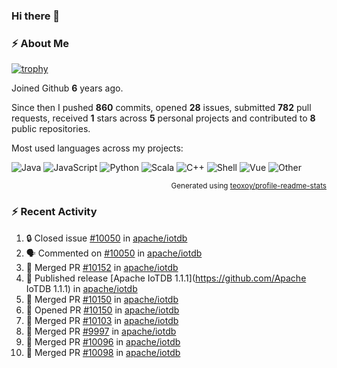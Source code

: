 ### Hi there 👋

### :zap: About Me

[![trophy](https://github-profile-trophy.vercel.app/?username=HTHou&theme=onedark)](https://github.com/ryo-ma/github-profile-trophy)
   
Joined Github **6** years ago.

Since then I pushed **860** commits, opened **28** issues, submitted **782** pull requests, received **1** stars across **5** personal projects and contributed to **8** public repositories.

Most used languages across my projects:

![Java](https://img.shields.io/static/v1?style=flat-square&label=%E2%A0%80&color=555&labelColor=%23b07219&message=Java%EF%B8%B194.4%25)
![JavaScript](https://img.shields.io/static/v1?style=flat-square&label=%E2%A0%80&color=555&labelColor=%23f1e05a&message=JavaScript%EF%B8%B11.4%25)
![Python](https://img.shields.io/static/v1?style=flat-square&label=%E2%A0%80&color=555&labelColor=%233572A5&message=Python%EF%B8%B10.7%25)
![Scala](https://img.shields.io/static/v1?style=flat-square&label=%E2%A0%80&color=555&labelColor=%23c22d40&message=Scala%EF%B8%B10.6%25)
![C++](https://img.shields.io/static/v1?style=flat-square&label=%E2%A0%80&color=555&labelColor=%23f34b7d&message=C%2B%2B%EF%B8%B10.6%25)
![Shell](https://img.shields.io/static/v1?style=flat-square&label=%E2%A0%80&color=555&labelColor=%2389e051&message=Shell%EF%B8%B10.4%25)
![Vue](https://img.shields.io/static/v1?style=flat-square&label=%E2%A0%80&color=555&labelColor=%2341b883&message=Vue%EF%B8%B10.3%25)
![Other](https://img.shields.io/static/v1?style=flat-square&label=%E2%A0%80&color=555&labelColor=%23ededed&message=Other%EF%B8%B11.2%25)

<p align="right"><sub>Generated using <a href="https://github.com/marketplace/actions/profile-readme-stats">teoxoy/profile-readme-stats</a></sub></p>


<!--![](https://github.com/HTHou/HTHou/blob/output/github-contribution-grid-snake.svg)-->

<!--![Haonan Hou's github stats](https://github-readme-stats.vercel.app/api?username=HTHou&count_private=true&show_icons=true&theme=onedark)-->

<!--![Haonan Hou's wakatime stats](https://github-readme-stats.vercel.app/api/wakatime?username=HTHou&layout=compact&theme=onedark)-->

<!--![Top Langs](https://github-readme-stats.vercel.app/api/top-langs/?username=HTHou&theme=onedark&layout=compact)-->

### :zap: Recent Activity
<!--START_SECTION:activity-->
1. 🔒 Closed issue [#10050](https://github.com/apache/iotdb/issues/10050) in [apache/iotdb](https://github.com/apache/iotdb)
2. 🗣 Commented on [#10050](https://github.com/apache/iotdb/issues/10050) in [apache/iotdb](https://github.com/apache/iotdb)
3. 🎉 Merged PR [#10152](https://github.com/apache/iotdb/pull/10152) in [apache/iotdb](https://github.com/apache/iotdb)
4. 🚀 Published release [Apache IoTDB 1.1.1](https://github.com/Apache IoTDB 1.1.1) in [apache/iotdb](https://github.com/apache/iotdb)
5. 🎉 Merged PR [#10150](https://github.com/apache/iotdb/pull/10150) in [apache/iotdb](https://github.com/apache/iotdb)
6. 💪 Opened PR [#10150](https://github.com/apache/iotdb/pull/10150) in [apache/iotdb](https://github.com/apache/iotdb)
7. 🎉 Merged PR [#10103](https://github.com/apache/iotdb/pull/10103) in [apache/iotdb](https://github.com/apache/iotdb)
8. 🎉 Merged PR [#9997](https://github.com/apache/iotdb/pull/9997) in [apache/iotdb](https://github.com/apache/iotdb)
9. 🎉 Merged PR [#10096](https://github.com/apache/iotdb/pull/10096) in [apache/iotdb](https://github.com/apache/iotdb)
10. 🎉 Merged PR [#10098](https://github.com/apache/iotdb/pull/10098) in [apache/iotdb](https://github.com/apache/iotdb)
<!--END_SECTION:activity-->

<!--
**HTHou/HTHou** is a ✨ _special_ ✨ repository because its `README.md` (this file) appears on your GitHub profile.

Here are some ideas to get you started:

- 🔭 I’m currently working on ...
- 🌱 I’m currently learning ...
- 👯 I’m looking to collaborate on ...
- 🤔 I’m looking for help with ...
- 💬 Ask me about ...
- 📫 How to reach me: ...
- 😄 Pronouns: ...
- ⚡ Fun fact: ...
-->
